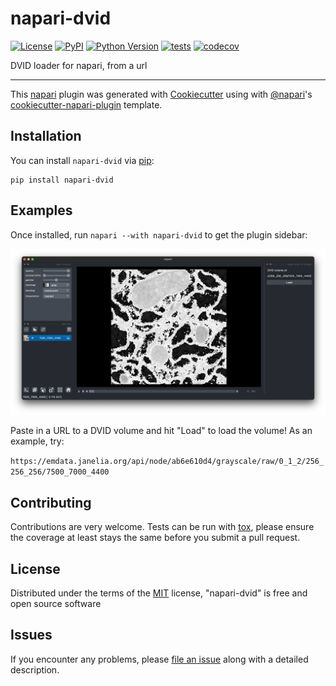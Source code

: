 # napari-dvid

[![License](https://img.shields.io/pypi/l/napari-dvid.svg)](https://github.com/emmazhou/napari-dvid/raw/master/LICENSE)
[![PyPI](https://img.shields.io/pypi/v/napari-dvid.svg?color=green)](https://pypi.org/project/napari-dvid)
[![Python Version](https://img.shields.io/pypi/pyversions/napari-dvid.svg?color=green)](https://python.org)
[![tests](https://github.com/emmazhou/napari-dvid/workflows/tests/badge.svg)](https://github.com/emmazhou/napari-dvid/actions)
[![codecov](https://codecov.io/gh/emmazhou/napari-dvid/branch/master/graph/badge.svg)](https://codecov.io/gh/emmazhou/napari-dvid)

DVID loader for napari, from a url

---

This [napari] plugin was generated with [Cookiecutter] using with [@napari]'s [cookiecutter-napari-plugin] template.

<!--
Don't miss the full getting started guide to set up your new package:
https://github.com/napari/cookiecutter-napari-plugin#getting-started

and review the napari docs for plugin developers:
https://napari.org/docs/plugins/index.html
-->

## Installation

You can install `napari-dvid` via [pip]:

    pip install napari-dvid

## Examples

Once installed, run `napari --with napari-dvid` to get the plugin sidebar:

![Screenshot](screenshot.png)

Paste in a URL to a DVID volume and hit "Load" to load the volume! As an example, try:

`https://emdata.janelia.org/api/node/ab6e610d4/grayscale/raw/0_1_2/256_256_256/7500_7000_4400`

## Contributing

Contributions are very welcome. Tests can be run with [tox], please ensure
the coverage at least stays the same before you submit a pull request.

## License

Distributed under the terms of the [MIT] license,
"napari-dvid" is free and open source software

## Issues

If you encounter any problems, please [file an issue] along with a detailed description.

[napari]: https://github.com/napari/napari
[cookiecutter]: https://github.com/audreyr/cookiecutter
[@napari]: https://github.com/napari
[mit]: http://opensource.org/licenses/MIT
[bsd-3]: http://opensource.org/licenses/BSD-3-Clause
[gnu gpl v3.0]: http://www.gnu.org/licenses/gpl-3.0.txt
[gnu lgpl v3.0]: http://www.gnu.org/licenses/lgpl-3.0.txt
[apache software license 2.0]: http://www.apache.org/licenses/LICENSE-2.0
[mozilla public license 2.0]: https://www.mozilla.org/media/MPL/2.0/index.txt
[cookiecutter-napari-plugin]: https://github.com/napari/cookiecutter-napari-plugin
[file an issue]: https://github.com/emmazhou/napari-dvid/issues
[napari]: https://github.com/napari/napari
[tox]: https://tox.readthedocs.io/en/latest/
[pip]: https://pypi.org/project/pip/
[pypi]: https://pypi.org/
